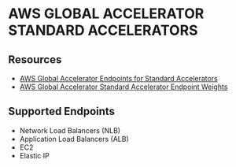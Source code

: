 # AWS GLOBAL ACCELERATOR STANDARD ACCELERATORS

## Resources

- [AWS Global Accelerator Endpoints for Standard Accelerators](https://docs.aws.amazon.com/global-accelerator/latest/dg/about-endpoints.html)
- [AWS Global Accelerator Standard Accelerator Endpoint Weights](https://docs.aws.amazon.com/global-accelerator/latest/dg/about-endpoints-endpoint-weights.html)

## Supported Endpoints

- Network Load Balancers (NLB)
- Application Load Balancers (ALB)
- EC2
- Elastic IP
